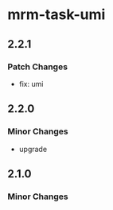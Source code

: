 # mrm-task-umi

## 2.2.1

### Patch Changes

- fix: umi

## 2.2.0

### Minor Changes

- upgrade

## 2.1.0

### Minor Changes
